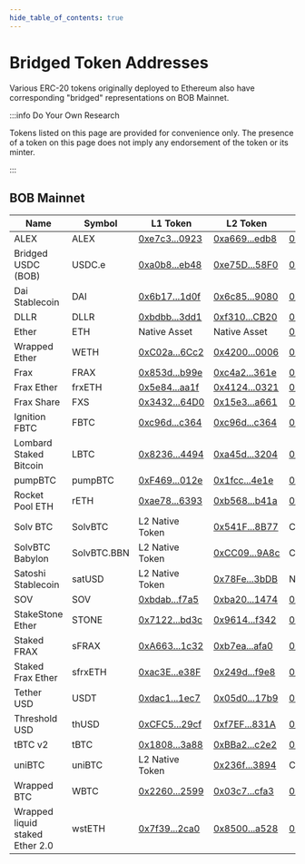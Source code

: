 ```yaml
---
hide_table_of_contents: true
---
```


# Bridged Token Addresses

Various ERC-20 tokens originally deployed to Ethereum also have corresponding "bridged" representations on BOB Mainnet.

:::info Do Your Own Research

Tokens listed on this page are provided for convenience only.
The presence of a token on this page does not imply any endorsement of the token or its minter.

:::

## BOB Mainnet

| Name                            | Symbol      | L1 Token                                                                                      | L2 Token                                                                                      | Bridge L1                                                                                    | Bridge L2                                                                                    |
| ------------------------------- | ----------- | --------------------------------------------------------------------------------------------- | --------------------------------------------------------------------------------------------- | -------------------------------------------------------------------------------------------- | -------------------------------------------------------------------------------------------- |
| ALEX                            | ALEX        | [0xe7c3...0923](https://etherscan.io/address/0xe7c3755482d0da522678af05945062d4427e0923)     | [0xa669...edb8](https://explorer.gobob.xyz/address/0xa669e059fdcbdfc532a2edd658eb2922799eedb8) | [0x3F6c...1f7](https://etherscan.io/address/0x3F6cE1b36e5120BBc59D0cFe8A5aC8b6464ac1f7)      | [0x4200...0010](https://explorer.gobob.xyz/address/0x4200000000000000000000000000000000000010) |
| Bridged USDC (BOB)              | USDC.e      | [0xa0b8...eb48](https://etherscan.io/address/0xa0b86991c6218b36c1d19d4a2e9eb0ce3606eb48)     | [0xe75D...58F0](https://explorer.gobob.xyz/address/0xe75D0fB2C24A55cA1e3F96781a2bCC7bdba058F0) | [0x450D...aCBb](https://etherscan.io/address/0x450D55a4B4136805B0e5A6BB59377c71FC4FaCBb)     | [0xe497...cE90](https://explorer.gobob.xyz/address/0xe497788F8Fcc30B773C9A181a0FFE2e60645cE90) |
| Dai Stablecoin                  | DAI         | [0x6b17...1d0f](https://etherscan.io/address/0x6b175474e89094c44da98b954eedeac495271d0f)     | [0x6c85...9080](https://explorer.gobob.xyz/address/0x6c851f501a3f24e29a8e39a29591cddf09369080) | [0x3F6c...1f7](https://etherscan.io/address/0x3F6cE1b36e5120BBc59D0cFe8A5aC8b6464ac1f7)      | [0x4200...0010](https://explorer.gobob.xyz/address/0x4200000000000000000000000000000000000010) |
| DLLR                            | DLLR        | [0xbdbb...3dd1](https://etherscan.io/address/0xbdbb63f938c8961af31ead3deba5c96e6a323dd1)     | [0xf310...CB20](https://explorer.gobob.xyz/address/0xf3107eEC1e6F067552C035FD87199e1A5169CB20) | [0x3F6c...1f7](https://etherscan.io/address/0x3F6cE1b36e5120BBc59D0cFe8A5aC8b6464ac1f7)      | [0x4200...0010](https://explorer.gobob.xyz/address/0x4200000000000000000000000000000000000010) |
| Ether                           | ETH         | Native Asset                                                                                  | Native Asset                                                                                  | [0x3F6c...1f7](https://etherscan.io/address/0x3F6cE1b36e5120BBc59D0cFe8A5aC8b6464ac1f7)      | [0x4200...0010](https://explorer.gobob.xyz/address/0x4200000000000000000000000000000000000010) |
| Wrapped Ether                   | WETH        | [0xC02a...6Cc2](https://etherscan.io/address/0xc02aaa39b223fe8d0a0e5c4f27ead9083c756cc2)     | [0x4200...0006](https://explorer.gobob.xyz/token/0x4200000000000000000000000000000000000006)   | [0x3F6c...1f7](https://etherscan.io/address/0x3F6cE1b36e5120BBc59D0cFe8A5aC8b6464ac1f7)      | [0x4200...0010](https://explorer.gobob.xyz/address/0x4200000000000000000000000000000000000010) |
| Frax                            | FRAX        | [0x853d...b99e](https://etherscan.io/address/0x853d955aCEf822Db058eb8505911ED77F175b99e)     | [0xc4a2...361e](https://explorer.gobob.xyz/address/0xc4a20a608616f18aa631316eeda9fb62d089361e) | [0x3F6c...1f7](https://etherscan.io/address/0x3F6cE1b36e5120BBc59D0cFe8A5aC8b6464ac1f7)      | [0x4200...0010](https://explorer.gobob.xyz/address/0x4200000000000000000000000000000000000010) |
| Frax Ether                      | frxETH      | [0x5e84...aa1f](https://etherscan.io/address/0x5e8422345238f34275888049021821e8e08caa1f)     | [0x4124...0321](https://explorer.gobob.xyz/address/0x4124CBBDE250a1a4bF94740491E79AB6a2eC0321) | [0x3F6c...1f7](https://etherscan.io/address/0x3F6cE1b36e5120BBc59D0cFe8A5aC8b6464ac1f7)      | [0x4200...0010](https://explorer.gobob.xyz/address/0x4200000000000000000000000000000000000010) |
| Frax Share                      | FXS         | [0x3432...64D0](https://etherscan.io/address/0x3432B6A60D23Ca0dFCa7761B7ab56459D9C964D0)     | [0x15e3...a661](https://explorer.gobob.xyz/address/0x15e35b19ad29c512103eaabb55154ef0ee6ca661) | [0x3F6c...1f7](https://etherscan.io/address/0x3F6cE1b36e5120BBc59D0cFe8A5aC8b6464ac1f7)      | [0x4200...0010](https://explorer.gobob.xyz/address/0x4200000000000000000000000000000000000010) |
| Ignition FBTC                   | FBTC        | [0xc96d...c364](https://etherscan.io/address/0xc96de26018a54d51c097160568752c4e3bd6c364)     | [0xc96d...c364](https://explorer.gobob.xyz/address/0xC96dE26018A54D51c097160568752c4E3BD6C364) | [0x3F6c...1f7](https://etherscan.io/address/0x3F6cE1b36e5120BBc59D0cFe8A5aC8b6464ac1f7)      | [0x4200...0010](https://explorer.gobob.xyz/address/0x4200000000000000000000000000000000000010) |
| Lombard Staked Bitcoin          | LBTC        | [0x8236...4494](https://etherscan.io/address/0x8236a87084f8B84306f72007F36F2618A5634494)     | [0xa45d...3204](https://explorer.gobob.xyz/address/0xa45d4121b3d47719ff57a947a9d961539ba33204) | [0x3F6c...1f7](https://etherscan.io/address/0x3F6cE1b36e5120BBc59D0cFe8A5aC8b6464ac1f7)      | [0x4200...0010](https://explorer.gobob.xyz/address/0x4200000000000000000000000000000000000010) |
| pumpBTC                         | pumpBTC     | [0xF469...012e](https://etherscan.io/token/0xF469fBD2abcd6B9de8E169d128226C0Fc90a012e)       | [0x1fcc...4e1e](https://explorer.gobob.xyz/address/0x1fcca65fb6ae3b2758b9b2b394cb227eae404e1e) | [0x3F6c...1f7](https://etherscan.io/address/0x3F6cE1b36e5120BBc59D0cFe8A5aC8b6464ac1f7)      | [0x4200...0010](https://explorer.gobob.xyz/address/0x4200000000000000000000000000000000000010) |
| Rocket Pool ETH                 | rETH        | [0xae78...6393](https://etherscan.io/address/0xae78736cd615f374d3085123a210448e74fc6393)     | [0xb568...b41a](https://explorer.gobob.xyz/address/0xb5686c4f60904ec2bda6277d6fe1f7caa8d1b41a) | [0x3F6c...1f7](https://etherscan.io/address/0x3F6cE1b36e5120BBc59D0cFe8A5aC8b6464ac1f7)      | [0x4200...0010](https://explorer.gobob.xyz/address/0x4200000000000000000000000000000000000010) |
| Solv BTC                        | SolvBTC     | L2 Native Token                                                                               | [0x541F...8B77](https://explorer.gobob.xyz/address/0x541FD749419CA806a8bc7da8ac23D346f2dF8B77) | CCIP                                                                                          | CCIP                                                                                          |
| SolvBTC Babylon                 | SolvBTC.BBN | L2 Native Token                                                                               | [0xCC09...9A8c](https://explorer.gobob.xyz/address/0xCC0966D8418d412c599A6421b760a847eB169A8c) | CCIP                                                                                          | CCIP                                                                                          |
| Satoshi Stablecoin              | satUSD      | L2 Native Token                                                                               | [0x78Fe...3bDB](https://explorer.gobob.xyz/address/0x78Fea795cBFcC5fFD6Fb5B845a4f53d25C283bDB) | N/A                                                                                           | N/A                                                                                           |
| SOV                             | SOV         | [0xbdab...f7a5](https://etherscan.io/address/0xbdab72602e9ad40fc6a6852caf43258113b8f7a5)     | [0xba20...1474](https://explorer.gobob.xyz/address/0xba20a5e63eeEFfFA6fD365E7e540628F8fC61474) | [0x3F6c...1f7](https://etherscan.io/address/0x3F6cE1b36e5120BBc59D0cFe8A5aC8b6464ac1f7)      | [0x4200...0010](https://explorer.gobob.xyz/address/0x4200000000000000000000000000000000000010) |
| StakeStone Ether                | STONE       | [0x7122...bd3c](https://etherscan.io/address/0x7122985656e38bdc0302db86685bb972b145bd3c)     | [0x9614...f342](https://explorer.gobob.xyz/address/0x96147a9ae9a42d7da551fd2322ca15b71032f342) | [0x3F6c...1f7](https://etherscan.io/address/0x3F6cE1b36e5120BBc59D0cFe8A5aC8b6464ac1f7)      | [0x4200...0010](https://explorer.gobob.xyz/address/0x4200000000000000000000000000000000000010) |
| Staked FRAX                     | sFRAX       | [0xA663...1c32](https://etherscan.io/address/0xA663B02CF0a4b149d2aD41910CB81e23e1c41c32)     | [0xb7ea...afa0](https://explorer.gobob.xyz/address/0xb7eae04b995b3b365040dee99795112add43afa0) | [0x3F6c...1f7](https://etherscan.io/address/0x3F6cE1b36e5120BBc59D0cFe8A5aC8b6464ac1f7)      | [0x4200...0010](https://explorer.gobob.xyz/address/0x4200000000000000000000000000000000000010) |
| Staked Frax Ether               | sfrxETH     | [0xac3E...e38F](https://etherscan.io/address/0xac3E018457B222d93114458476f3E3416Abbe38F)     | [0x249d...f9e8](https://explorer.gobob.xyz/address/0x249d2952d1c678843e7cd7bf654efcec52f2f9e8) | [0x3F6c...1f7](https://etherscan.io/address/0x3F6cE1b36e5120BBc59D0cFe8A5aC8b6464ac1f7)      | [0x4200...0010](https://explorer.gobob.xyz/address/0x4200000000000000000000000000000000000010) |
| Tether USD                      | USDT        | [0xdac1...1ec7](https://etherscan.io/address/0xdac17f958d2ee523a2206206994597c13d831ec7)     | [0x05d0...17b9](https://explorer.gobob.xyz/address/0x05d032ac25d322df992303dca074ee7392c117b9) | [0x3F6c...1f7](https://etherscan.io/address/0x3F6cE1b36e5120BBc59D0cFe8A5aC8b6464ac1f7)      | [0x4200...0010](https://explorer.gobob.xyz/address/0x4200000000000000000000000000000000000010) |
| Threshold USD                   | thUSD       | [0xCFC5...29cf](https://etherscan.io/address/0xCFC5bD99915aAa815401C5a41A927aB7a38d29cf)     | [0xf7EF...831A](https://explorer.gobob.xyz/address/0xf7EF136751D7496021858c048FFA4f978C27831A) | [0x3F6c...1f7](https://etherscan.io/address/0x3F6cE1b36e5120BBc59D0cFe8A5aC8b6464ac1f7)      | [0x4200...0010](https://explorer.gobob.xyz/address/0x4200000000000000000000000000000000000010) |
| tBTC v2                         | tBTC        | [0x1808...3a88](https://etherscan.io/address/0x18084fba666a33d37592fa2633fd49a74dd93a88)     | [0xBBa2...c2e2](https://explorer.gobob.xyz/address/0xBBa2eF945D523C4e2608C9E1214C2Cc64D4fc2e2) | [0x3F6c...1f7](https://etherscan.io/address/0x3F6cE1b36e5120BBc59D0cFe8A5aC8b6464ac1f7)      | [0x4200...0010](https://explorer.gobob.xyz/address/0x4200000000000000000000000000000000000010) |
| uniBTC                          | uniBTC      | L2 Native Token                                                                               | [0x236f...3894](https://explorer.gobob.xyz/address/0x236f8c0a61dA474dB21B693fB2ea7AAB0c803894) | CCIP                                                                                          | CCIP                                                                                          |
| Wrapped BTC                     | WBTC        | [0x2260...2599](https://etherscan.io/address/0x2260fac5e5542a773aa44fbcfedf7c193bc2c599)     | [0x03c7...cfa3](https://explorer.gobob.xyz/address/0x03c7054bcb39f7b2e5b2c7acb37583e32d70cfa3) | [0x3F6c...1f7](https://etherscan.io/address/0x3F6cE1b36e5120BBc59D0cFe8A5aC8b6464ac1f7)      | [0x4200...0010](https://explorer.gobob.xyz/address/0x4200000000000000000000000000000000000010) |
| Wrapped liquid staked Ether 2.0 | wstETH      | [0x7f39...2ca0](https://etherscan.io/address/0x7f39c581f595b53c5cb19bd0b3f8da6c935e2ca0)     | [0x8500...a528](https://explorer.gobob.xyz/address/0x85008aE6198BC91aC0735CB5497CF125ddAAc528) | [0x091d...5B72](https://etherscan.io/address/0x091dF5E1284E49fA682407096aD34cfD42B95B72)     | [0xd155...c4d1](https://explorer.gobob.xyz/address/0xd1559523374D93972E0F7fE1AA98642754f5c4d1) |
